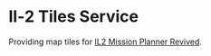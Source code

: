 # Il-2 Tiles Service

Providing map tiles for [IL2 Mission Planner Revived](https://serverror.github.io/IL2-Mission-Planner/).
